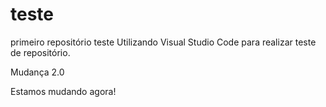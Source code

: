 # teste
primeiro repositório teste
Utilizando Visual Studio Code para realizar teste de repositório.

Mudança 2.0


Estamos mudando agora!
